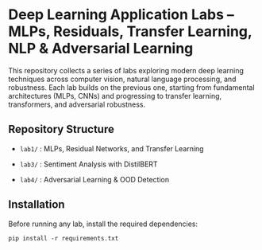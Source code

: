 # Deep Learning Application Labs – MLPs, Residuals, Transfer Learning, NLP & Adversarial Learning

This repository collects a series of labs exploring modern deep learning techniques across computer vision, natural language processing, and robustness.
Each lab builds on the previous one, starting from fundamental architectures (MLPs, CNNs) and progressing to transfer learning, transformers, and adversarial robustness.

##  Repository Structure

- `lab1/` : MLPs, Residual Networks, and Transfer Learning

- `lab3/` : Sentiment Analysis with DistilBERT

- `lab4/` : Adversarial Learning & OOD Detection

## Installation

Before running any lab, install the required dependencies:

```
pip install -r requirements.txt
```

